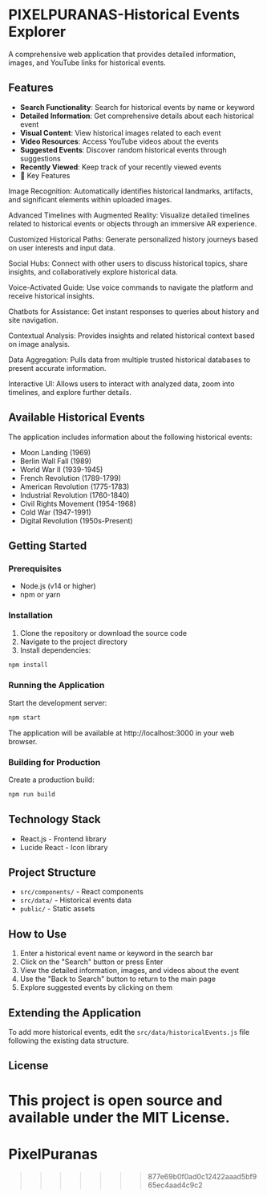 
# PIXELPURANAS-Historical Events Explorer

A comprehensive web application that provides detailed information, images, and YouTube links for historical events.

## Features

- **Search Functionality**: Search for historical events by name or keyword
- **Detailed Information**: Get comprehensive details about each historical event
- **Visual Content**: View historical images related to each event
- **Video Resources**: Access YouTube videos about the events
- **Suggested Events**: Discover random historical events through suggestions
- **Recently Viewed**: Keep track of your recently viewed events
- 🌟 Key Features

Image Recognition: Automatically identifies historical landmarks, artifacts, and significant elements within uploaded images.

Advanced Timelines with Augmented Reality: Visualize detailed timelines related to historical events or objects through an immersive AR experience.

Customized Historical Paths: Generate personalized history journeys based on user interests and input data.

Social Hubs: Connect with other users to discuss historical topics, share insights, and collaboratively explore historical data.

Voice-Activated Guide: Use voice commands to navigate the platform and receive historical insights.

Chatbots for Assistance: Get instant responses to queries about history and site navigation.

Contextual Analysis: Provides insights and related historical context based on image analysis.

Data Aggregation: Pulls data from multiple trusted historical databases to present accurate information.

Interactive UI: Allows users to interact with analyzed data, zoom into timelines, and explore further details.

## Available Historical Events

The application includes information about the following historical events:

- Moon Landing (1969)
- Berlin Wall Fall (1989)
- World War II (1939-1945)
- French Revolution (1789-1799)
- American Revolution (1775-1783)
- Industrial Revolution (1760-1840)
- Civil Rights Movement (1954-1968)
- Cold War (1947-1991)
- Digital Revolution (1950s-Present)

## Getting Started

### Prerequisites

- Node.js (v14 or higher)
- npm or yarn

### Installation

1. Clone the repository or download the source code
2. Navigate to the project directory
3. Install dependencies:

```bash
npm install
```

### Running the Application

Start the development server:

```bash
npm start
```

The application will be available at http://localhost:3000 in your web browser.

### Building for Production

Create a production build:

```bash
npm run build
```

## Technology Stack

- React.js - Frontend library
- Lucide React - Icon library

## Project Structure

- `src/components/` - React components
- `src/data/` - Historical events data
- `public/` - Static assets

## How to Use

1. Enter a historical event name or keyword in the search bar
2. Click on the "Search" button or press Enter
3. View the detailed information, images, and videos about the event
4. Use the "Back to Search" button to return to the main page
5. Explore suggested events by clicking on them

## Extending the Application

To add more historical events, edit the `src/data/historicalEvents.js` file following the existing data structure.

## License

This project is open source and available under the MIT License.
=======
# PixelPuranas
>>>>>>> 877e69b0f0ad0c12422aaad5bf965ec4aad4c9c2
